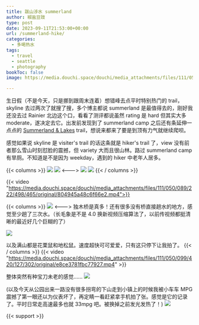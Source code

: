 ```yaml
---
title: 跋山涉水 summerland
author: 椒盐豆豉
type: post
date: 2023-09-11T21:53:00+00:00
url: /summerland-hike/
categories:
  - 多喝热水
tags:
  - travel
  - seattle
  - photography
bookToc: false
image: https://media.douchi.space/douchi/media_attachments/files/111/050/061/927/940/177/original/899a60fb47389603.png

---
```


生日假（不是今天，只是挪到跟周末连着）想错峰去点平时特别热门的 trail，skyline 去过两次了就搜了搜，多个博主都说 summerland 是最值得去的，刚好我还没去过 Rainier 北边这个口，看看了测评都说虽然 rating 是 hard 但其实大多 moderate，遂决定去它。出发前发现到了 summerland camp 之后还有条延伸一点点的 [Summerland & Lakes](https://www.alltrails.com/explore/trail/us/washington/camp-summerland-and-lakes-via-wonderland-trail) trail，想说来都来了要是到顶有力气就继续爬呗。

感觉如果说 skyline 是 visiter's trail 的话这条就是 hiker's trail 了，view 没有前者那么雪山时刻怼脸的震撼，但 variety 大而且很山林。路过 summerland camp 有旱厕。不知道是不是因为 weekday，遇到的 hiker 中老年人居多。

<!--more-->

{{< columns >}}
![](https://media.douchi.space/douchi/media_attachments/files/111/050/061/927/940/177/original/899a60fb47389603.png)
![](https://media.douchi.space/douchi/media_attachments/files/111/050/059/907/376/440/original/d9c3984f3f735ed0.png)
<--->
![](https://media.douchi.space/douchi/media_attachments/files/111/050/060/673/932/638/original/a24322929ccb3caf.png)
![](https://media.douchi.space/douchi/media_attachments/files/111/050/061/245/902/467/original/0fbbd97f38bf8f28.png)
{{< / columns >}}


{{< video "https://media.douchi.space/douchi/media_attachments/files/111/050/089/222/498/465/original/804945a48c6f66e2.mp4">}}

{{< columns >}}
![](https://media.douchi.space/douchi/media_attachments/files/111/050/093/202/644/817/original/3c97b634132fe4c9.png)
<--->
独木桥是真多！还有很多没有桥直接趟水的地方，感觉至少趟了三次水。（长毛象是不是 4.0 换新视频压缩算法了，以前传视频都挺清晰的最近好几个巨糊的了）

![](https://media.douchi.space/douchi/media_attachments/files/111/050/094/971/708/139/original/9f4dc3c73a8a2833.png)

以及满山都是花栗鼠和地松鼠。速度超快可可爱爱，只有这只停下让我拍了。
{{< / columns >}}
{{< video "https://media.douchi.space/douchi/media_attachments/files/111/050/099/420/127/302/original/e8ce3781fbc77927.mp4" >}}

整体突然有种宝刀未老的感觉……
![](https://media.douchi.space/douchi/media_attachments/files/111/050/464/325/649/571/original/821ec64291d59c0d.png)

(以及今天从公园出来一路没有很多拐弯的下山走到小镇上的时候我被小车车 MPG 震撼了第一眼还以为仪表坏了，再定睛一看赶紧拿手机拍了张。感觉是它的记录了。平时日常走高速最多也就 33mpg 吧。被换掉之前发光发热了！)
![](https://media.douchi.space/douchi/media_attachments/files/111/050/276/512/142/118/original/3617f0d0ded34e77.png)


{{< support >}}